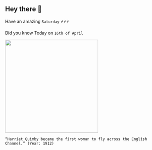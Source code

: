 ## Hey there 👋
Have an amazing `Saturday` ⚡⚡⚡

Did you know Today on `16th of April`
 
 [<img src="https://upload.wikimedia.org/wikipedia/commons/thumb/3/3d/Harriet_Quimby_1.jpg/2560px-Harriet_Quimby_1.jpg" width="300" />](http://www.eyewitnesstohistory.com/quimby.htm) 
 ```
“Harriet Quimby became the first woman to fly across the English Channel.” (Year: 1912)
```
